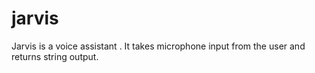 # jarvis
Jarvis is a voice assistant . It takes microphone input from the user and returns string output.
